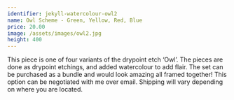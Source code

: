 ```yaml
---
identifier: jekyll-watercolour-owl2
name: Owl Scheme - Green, Yellow, Red, Blue
price: 20.00
image: /assets/images/owl2.jpg
height: 400
---
```

This piece is one of four variants of the drypoint etch ‘Owl’. The pieces are done as drypoint etchings, and added watercolour to add flair. The set can be purchased as a bundle and would look amazing all framed together! This option can be negotiated with me over email. Shipping will vary depending on where you are located.


